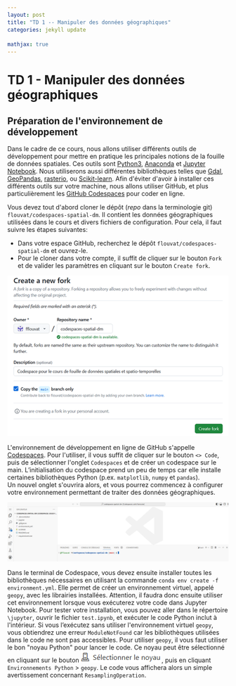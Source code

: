 ```yaml
---
layout: post
title: "TD 1 -- Manipuler des données géographiques"
categories: jekyll update

mathjax: true
---
```


# TD 1 - Manipuler des données géographiques


## Préparation de l'environnement de développement

Dans le cadre de ce cours, nous allons utiliser différents outils de développement pour mettre en pratique les principales notions de la fouille de données spatiales. Ces outils sont [Python3](https://www.python.org/), [Anaconda](https://www.anaconda.com/) et [Jupyter Notebook](https://jupyter.org/). Nous utiliserons aussi différentes bibliothèques telles que [Gdal](https://gdal.org/index.html), [GeoPandas](https://geopandas.org/en/stable/), [rasterio](https://rasterio.readthedocs.io/en/stable/), ou [Scikit-learn](https://scikit-learn.org/stable/). 
Afin d'éviter d'avoir à installer ces différents outils sur votre machine, nous allons utiliser GitHub, et plus particulièrement les [GitHub Codespaces](https://github.com/features/codespaces) pour coder en ligne. 

Vous devez tout d'abord cloner le dépôt (_repo_ dans la terminologie git) `flouvat/codespaces-spatial-dm`. Il contient les données géographiques utilisées dans le cours et divers fichiers de configuration. Pour cela, il faut suivre les étapes suivantes:
- Dans votre espace GitHub, recherchez le dépôt  `flouvat/codespaces-spatial-dm` et ouvrez-le.
- Pour le cloner dans votre compte, il suffit de cliquer sur le bouton `Fork` et de valider les paramètres en cliquant sur le bouton `Create fork`.

![Fork a Repo](td1-img/1-forkRepo.png)

L'environnement de développement en ligne de GitHub s'appelle [Codespaces](https://docs.github.com/fr/codespaces). Pour l'utiliser, il vous suffit de cliquer sur le bouton `<> Code`, puis de sélectionner l'onglet `Codespaces` et de créer un codespace sur le main. L’initialisation du codespace prend un peu de temps car elle installe certaines bibliothèques Python (p.ex. `matplotlib`, `numpy` et `pandas`).  
Un nouvel onglet s'ouvrira alors, et vous pourrez commencez à configurer votre environnement permettant de traiter des données géographiques.

![codespaces](td1-img/1-codespaces.png)

Dans le terminal de Codespace, vous devez ensuite installer toutes les bibliothèques nécessaires en utilisant la commande `conda env create -f environment.yml`. Elle permet de créer un environnement virtuel, appelé `geopy`, avec les librairies installées. Attention, il faudra donc ensuite utiliser cet environnement lorsque vous exécuterez votre code dans Jupyter Notebook. Pour tester votre installation, vous pouvez aller dans le répertoire `\jupyter`, ouvrir le fichier `test.ipynb`, et exécuter le code Python inclut à l'intérieur. Si vous l’exécutez sans utiliser l'environnement virtuel `geopy`, vous obtiendrez une erreur `ModuleNotFound` car les bibliothèques utilisées dans le code ne sont pas accessibles. Pour utiliser `geopy`, il vous faut utiliser le bon "noyau Python" pour lancer le code. Ce noyau peut être sélectionné en cliquant sur le bouton  ![Sélectionner le noyau](td1-img/1-noyau.png), puis en cliquant `Environnements Python` > `geopy`. Le code vous affichera alors un simple avertissement concernant `ResamplingOperation`.

